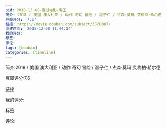 ```yaml
---
pid: 2018-12-08-看过电影-海王
简介: 2018 / 美国 澳大利亚 / 动作 奇幻 冒险 / 温子仁 / 杰森·莫玛 艾梅柏·希尔德
豆瓣评分: '7.6'
链接: https://movie.douban.com/subject/3878007/
创建时间: '2018-12-08 11:44:14'
我的评分:
标签:
评论:
tags: [douban]
categories: [timeline]
---
```

简介:2018 / 美国 澳大利亚 / 动作 奇幻 冒险 / 温子仁 / 杰森·莫玛 艾梅柏·希尔德

豆瓣评分:7.6

[链接](https://movie.douban.com/subject/3878007/)

我的评分:

标签:

评论:

